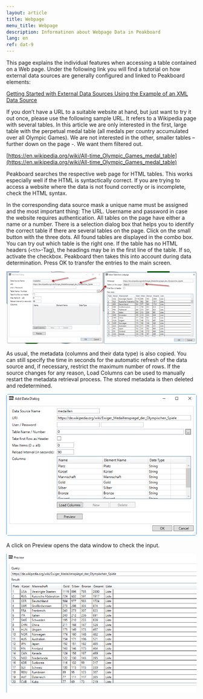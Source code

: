 ```yaml
---
layout: article
title: Webpage
menu_title: Webpage
description: Informatinon about Webpage Data in Peakboard
lang: en
ref: dat-9
---
```

This page explains the individual features when accessing a table contained on a Web page. Under the following link you will find a tutorial on how external data sources are generally configured and linked to Peakboard elements:

[Getting Started with External Data Sources Using the Example of an XML Data Source]()

If you don’t have a URL to a suitable website at hand, but just want to try it out once, please use the following sample URL. It refers to a Wikipedia page with several tables. In this article we are only interested in the first, large table with the perpetual medal table (all medals per country accumulated over all Olympic Games). We are not interested in the other, smaller tables – further down on the page -. We want them filtered out.

[https://en.wikipedia.org/wiki/All-time_Olympic_Games_medal_table](https://en.wikipedia.org/wiki/All-time_Olympic_Games_medal_table)

Peakboard searches the respective web page for HTML tables. This works especially well if the HTML is syntactically correct. If you are trying to access a website where the data is not found correctly or is incomplete, check the HTML syntax.

In the corresponding data source mask a unique name must be assigned and the most important thing: The URL. Username and password in case the website requires authentication. All tables on the page have either a name or a number. There is a selection dialog box that helps you to identify the correct table if there are several tables on the page. Click on the small button with the three dots. All found tables are displayed in the combo box. You can try out which table is the right one. If the table has no HTML headers (`<th>`-Tag), the headings may be in the first line of the table. If so, activate the checkbox. Peakboard then takes this into account during data determination. Press OK to transfer the entries to the main screen.

![image_1](/assets/images/Data_Sources/Webpage/Webpage01.png)

As usual, the metadata (columns and their data type) is also copied. You can still specify the time in seconds for the automatic refresh of the data source and, if necessary, restrict the maximum number of rows. If the source changes for any reason, Load Columns can be used to manually restart the metadata retrieval process. The stored metadata is then deleted and redetermined.

![image_1](/assets/images/Data_Sources/Webpage/Webpage02.png)

A click on Preview opens the data window to check the input.

![image_1](/assets/images/Data_Sources/Webpage/Webpage03.png)

